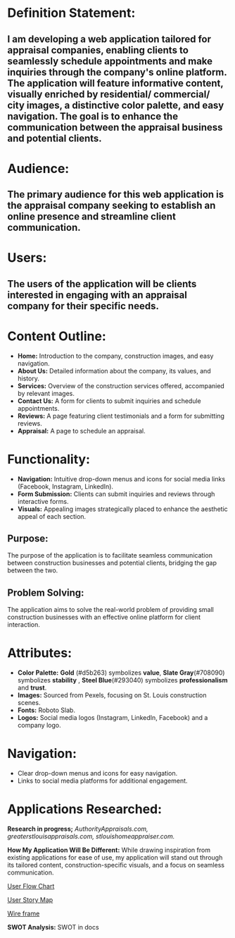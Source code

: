 # Definition Statement:
## I am developing a web application tailored for appraisal companies, enabling clients to seamlessly schedule appointments and make inquiries through the company's online platform. The application will feature informative content, visually enriched by residential/ commercial/ city images, a distinctive color palette, and easy navigation. The goal is to enhance the communication between the appraisal business and potential clients.

# Audience:
## The primary audience for this web application is the appraisal company seeking to establish an online presence and streamline client communication.

# Users:
## The users of the application will be clients interested in engaging with an appraisal company for their specific needs.

# Content Outline:

- **Home:** Introduction to the company, construction images, and easy navigation.
- **About Us:** Detailed information about the company, its values, and history.
- **Services:** Overview of the construction services offered, accompanied by relevant images.
- **Contact Us:** A form for clients to submit inquiries and schedule appointments.
- **Reviews:** A page featuring client testimonials and a form for submitting reviews.
- **Appraisal:** A page to schedule an appraisal.

# Functionality:

- **Navigation:** Intuitive drop-down menus and icons for social media links (Facebook, Instagram, LinkedIn).
- **Form Submission:** Clients can submit inquiries and reviews through interactive forms.
- **Visuals:** Appealing images strategically placed to enhance the aesthetic appeal of each section.

## **Purpose:**
The purpose of the application is to facilitate seamless communication between construction businesses and potential clients, bridging the gap between the two.

## **Problem Solving:**
The application aims to solve the real-world problem of providing small construction businesses with an effective online platform for client interaction.

# Attributes:

- **Color Palette:** **Gold** (#d5b263) symbolizes **value**, **Slate Gray**(#708090) symbolizes **stability** , **Steel Blue**(#293040) symbolizes **professionalism** and **trust**.
- **Images:** Sourced from Pexels, focusing on St. Louis construction scenes.
- **Fonts:** Roboto Slab.
- **Logos:** Social media logos (Instagram, LinkedIn, Facebook) and a company logo.

# Navigation:

- Clear drop-down menus and icons for easy navigation.
- Links to social media platforms for additional engagement.

# Applications Researched:

**Research in progress;** *AuthorityAppraisals.com, greaterstlouisappraisals.com, stlouishomeappraiser.com.*

**How My Application Will Be Different:**
While drawing inspiration from existing applications for ease of use, my application will stand out through its tailored content, construction-specific visuals, and a focus on seamless communication.

[User Flow Chart](https://app.mural.co/t/savvyfs3369/m/savvyfs3369/1699898106392/9259753a308a48f724644f289481492b34d67c95?sender=u68454baa11e1091e1ffc6504)

[User Story Map](https://app.mural.co/t/savvyfs3369/m/savvyfs3369/1700344722202/432b1517df614724ada808d3bb23927fb470fb85?sender=u68454baa11e1091e1ffc6504)

[Wire frame](https://lucid.app/lucidchart/7629a20a-316d-4a3f-b916-c8dca29857f7/edit?invitationId=inv_f3502054-9535-4555-b287-8ae00146b79a&page=0_0#)

**SWOT Analysis:**
SWOT in docs

